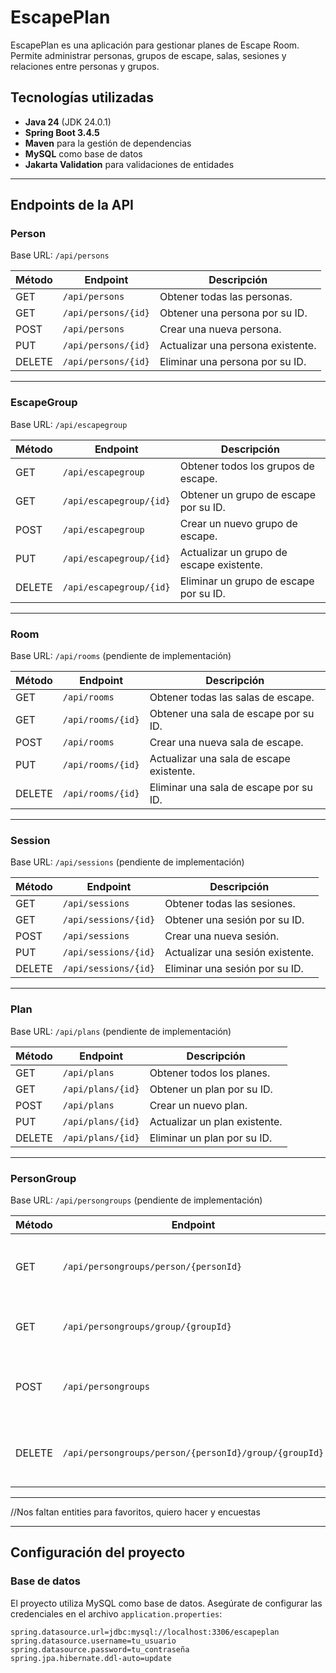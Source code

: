 # EscapePlan

EscapePlan es una aplicación para gestionar planes de Escape Room. Permite administrar personas, grupos de escape, salas, sesiones y relaciones entre personas y grupos.

## Tecnologías utilizadas

- **Java 24** (JDK 24.0.1)
- **Spring Boot 3.4.5**
- **Maven** para la gestión de dependencias
- **MySQL** como base de datos
- **Jakarta Validation** para validaciones de entidades

---

## Endpoints de la API

### **Person**
Base URL: `/api/persons`

| Método | Endpoint         | Descripción                              |
|--------|-------------------|------------------------------------------|
| GET    | `/api/persons`    | Obtener todas las personas.              |
| GET    | `/api/persons/{id}` | Obtener una persona por su ID.          |
| POST   | `/api/persons`    | Crear una nueva persona.                 |
| PUT    | `/api/persons/{id}` | Actualizar una persona existente.       |
| DELETE | `/api/persons/{id}` | Eliminar una persona por su ID.         |

---

### **EscapeGroup**
Base URL: `/api/escapegroup`

| Método | Endpoint               | Descripción                              |
|--------|-------------------------|------------------------------------------|
| GET    | `/api/escapegroup`      | Obtener todos los grupos de escape.      |
| GET    | `/api/escapegroup/{id}` | Obtener un grupo de escape por su ID.    |
| POST   | `/api/escapegroup`      | Crear un nuevo grupo de escape.          |
| PUT    | `/api/escapegroup/{id}` | Actualizar un grupo de escape existente. |
| DELETE | `/api/escapegroup/{id}` | Eliminar un grupo de escape por su ID.   |

---

### **Room**
Base URL: `/api/rooms` (pendiente de implementación)

| Método | Endpoint         | Descripción                              |
|--------|-------------------|------------------------------------------|
| GET    | `/api/rooms`      | Obtener todas las salas de escape.       |
| GET    | `/api/rooms/{id}` | Obtener una sala de escape por su ID.    |
| POST   | `/api/rooms`      | Crear una nueva sala de escape.          |
| PUT    | `/api/rooms/{id}` | Actualizar una sala de escape existente. |
| DELETE | `/api/rooms/{id}` | Eliminar una sala de escape por su ID.   |

---

### **Session**
Base URL: `/api/sessions` (pendiente de implementación)

| Método | Endpoint           | Descripción                              |
|--------|---------------------|------------------------------------------|
| GET    | `/api/sessions`     | Obtener todas las sesiones.              |
| GET    | `/api/sessions/{id}`| Obtener una sesión por su ID.            |
| POST   | `/api/sessions`     | Crear una nueva sesión.                  |
| PUT    | `/api/sessions/{id}`| Actualizar una sesión existente.         |
| DELETE | `/api/sessions/{id}`| Eliminar una sesión por su ID.           |

---

### **Plan**
Base URL: `/api/plans` (pendiente de implementación)

| Método | Endpoint       | Descripción                              |
|--------|-----------------|------------------------------------------|
| GET    | `/api/plans`    | Obtener todos los planes.                |
| GET    | `/api/plans/{id}` | Obtener un plan por su ID.              |
| POST   | `/api/plans`    | Crear un nuevo plan.                     |
| PUT    | `/api/plans/{id}` | Actualizar un plan existente.           |
| DELETE | `/api/plans/{id}` | Eliminar un plan por su ID.             |

---

### **PersonGroup**
Base URL: `/api/persongroups` (pendiente de implementación)

| Método | Endpoint                                  | Descripción                                      |
|--------|------------------------------------------|--------------------------------------------------|
| GET    | `/api/persongroups/person/{personId}`     | Obtener todos los grupos de una persona.         |
| GET    | `/api/persongroups/group/{groupId}`       | Obtener todas las personas de un grupo.          |
| POST   | `/api/persongroups`                      | Crear una relación entre persona y grupo.        |
| DELETE | `/api/persongroups/person/{personId}/group/{groupId}` | Eliminar una relación entre persona y grupo. |

---
//Nos faltan entities para favoritos, quiero hacer y encuestas

---

## Configuración del proyecto

### **Base de datos**
El proyecto utiliza MySQL como base de datos. Asegúrate de configurar las credenciales en el archivo `application.properties`:

```properties
spring.datasource.url=jdbc:mysql://localhost:3306/escapeplan
spring.datasource.username=tu_usuario
spring.datasource.password=tu_contraseña
spring.jpa.hibernate.ddl-auto=update